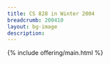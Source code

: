 ```yaml
---
title: CS 828 in Winter 2004
breadcrumb: 200410
layout: bg-image
description:
---
```


{% include offering/main.html %}
